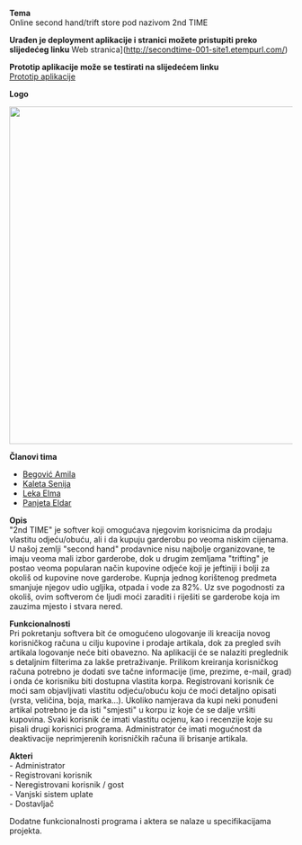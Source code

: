 **Tema**  
Online second hand/trift store pod nazivom 2nd TIME

**Urađen je deployment aplikacije i stranici možete pristupiti preko slijedećeg linku**
Web stranica](http://secondtime-001-site1.etempurl.com/)

**Prototip aplikacije može se testirati na slijedećem linku**  
[Prototip aplikacije](https://www.figma.com/proto/Y9IytwUbLM2Z7h9k7dtWh0/2ND-TIME?node-id=19%3A64&scaling=contain&page-id=0%3A1)

**Logo**  

<img src="https://user-images.githubusercontent.com/72754512/111544652-164cfe00-8775-11eb-9a05-1e4efb7138ce.png" width="600" height="600">


**Članovi tima**  
- [Begović Amila](https://github.com/abegovic6)  
- [Kaleta Senija](https://github.com/Senija)  
- [Leka Elma](https://github.com/eleka1)  
- [Panjeta Eldar](https://github.com/epanjeta)  


**Opis**  
"2nd TIME" je softver koji omogućava njegovim korisnicima da prodaju vlastitu odjeću/obuću, ali i da kupuju garderobu po veoma niskim cijenama. U našoj zemlji "second hand" prodavnice nisu najbolje organizovane, te imaju veoma mali izbor garderobe, dok u drugim zemljama "trifting" je postao veoma popularan način kupovine odjeće koji je jeftiniji i bolji za okoliš od kupovine nove garderobe. Kupnja jednog korištenog predmeta smanjuje njegov udio ugljika, otpada i vode za 82%. Uz sve pogodnosti za okoliš, ovim softverom će ljudi moći zaraditi i riješiti se garderobe koja im zauzima mjesto i stvara nered.

**Funkcionalnosti**  
Pri pokretanju softvera bit će omogućeno ulogovanje ili kreacija novog korisničkog računa u cilju kupovine i prodaje artikala, dok za pregled svih artikala logovanje neće biti obavezno. Na aplikaciji će se nalaziti preglednik s detaljnim filterima za lakše pretraživanje. Prilikom kreiranja korisničkog računa potrebno je dodati sve tačne informacije (ime, prezime, e-mail, grad) i onda će korisniku biti dostupna vlastita korpa. Registrovani korisnik će moći sam objavljivati vlastitu odjeću/obuću koju će moći detaljno opisati (vrsta, veličina, boja, marka...). Ukoliko namjerava da kupi neki ponuđeni artikal potrebno je da isti "smjesti" u korpu iz koje će se dalje vršiti kupovina. Svaki korisnik će imati vlastitu ocjenu, kao i recenzije koje su pisali drugi korisnici programa. Administrator će imati mogućnost da deaktivacije neprimjerenih korisničkih računa ili brisanje artikala.

**Akteri**  
	- Administrator  
	- Registrovani korisnik  
	- Neregistrovani korisnik / gost  
	- Vanjski sistem uplate  
	- Dostavljač  

Dodatne funkcionalnosti programa i aktera se nalaze u specifikacijama projekta.

